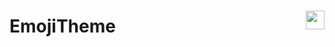 <div style="display: flex; flex-direction: row; align-items: center;">
  <img style="order: 2;" src="https://intrnl.github.io/EmojiTheme/assets/icon.png" height="30" width="30">
  <h1 style="order: 1; flex-grow: 1; border-bottom: 0;">EmojiTheme</div>
  <h1 style="line-height: 0; font-size: 0; padding-bottom: 0;"></h1>
</div>